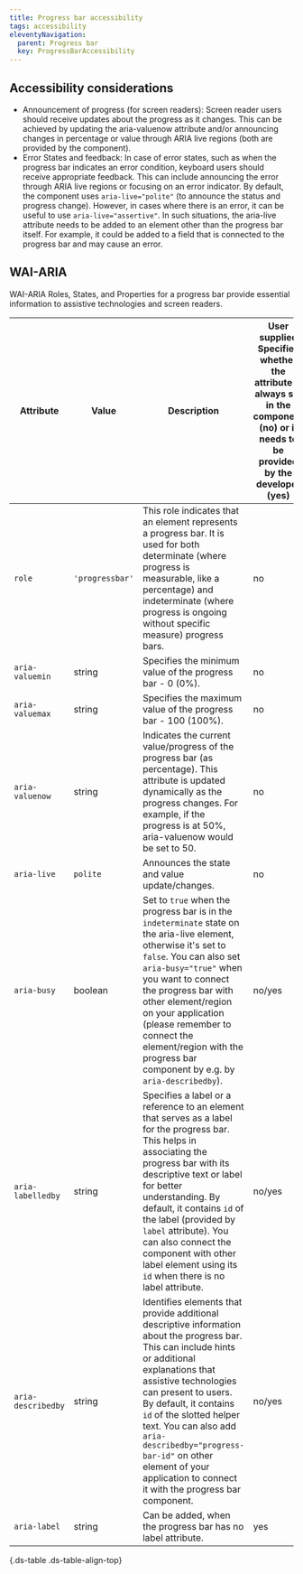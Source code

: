 ```yaml
---
title: Progress bar accessibility
tags: accessibility
eleventyNavigation:
  parent: Progress bar
  key: ProgressBarAccessibility
---
```


<section>

## Accessibility considerations

- Announcement of progress (for screen readers): Screen reader users should receive updates about the progress as it changes. This can be achieved by updating the aria-valuenow attribute and/or announcing changes in percentage or value through ARIA live regions (both are provided by the component).
- Error States and feedback: In case of error states, such as when the progress bar indicates an error condition, keyboard users should receive appropriate feedback. This can include announcing the error through ARIA live regions or focusing on an error indicator. By default, the component uses `aria-live="polite"` (to announce the status and progress change). However, in cases where there is an error, it can be useful to use `aria-live="assertive"`. In such situations, the aria-live attribute needs to be added to an element other than the progress bar itself. For example, it could be added to a field that is connected to the progress bar and may cause an error.

</section>

<section>

## WAI-ARIA

WAI-ARIA Roles, States, and Properties for a progress bar provide essential information to assistive technologies and screen readers.  

|Attribute | Value | Description | User supplied <sl-icon name="info" aria-describedby="tooltip1" size="md"></sl-icon><sl-tooltip id="tooltip1">Specifies whether the attribute is always set in the component (no) or it needs to be provided by the developer (yes)</sl-tooltip>|
|-|-|-|-|
|`role`	|`'progressbar'`|This role indicates that an element represents a progress bar. It is used for both determinate (where progress is measurable, like a percentage) and indeterminate (where progress is ongoing without specific measure) progress bars.|no|
|`aria-valuemin`|string|Specifies the minimum value of the progress bar - 0 (0%).|no|
|`aria-valuemax`|string|Specifies the maximum value of the progress bar - 100 (100%).|no|
|`aria-valuenow`|string|Indicates the current value/progress of the progress bar (as percentage). This attribute is updated dynamically as the progress changes. For example, if the progress is at 50%, aria-valuenow would be set to 50.| no|
|`aria-live`|`polite`|Announces the state and value update/changes.|no|
|`aria-busy`|boolean|Set to `true` when the progress bar is in the `indeterminate` state on the aria-live element, otherwise it's set to `false`. You can also set `aria-busy="true"` when you want to connect the progress bar with other element/region on your application (please remember to connect the element/region with the progress bar component by e.g. by `aria-describedby`).|no/yes|
|`aria-labelledby`|string|Specifies a label or a reference to an element that serves as a label for the progress bar. This helps in associating the progress bar with its descriptive text or label for better understanding. By default, it contains `id` of the label (provided by `label` attribute). You can also connect the component with other label element using its `id` when there is no label attribute.|no/yes|
|`aria-describedby`|string|Identifies elements that provide additional descriptive information about the progress bar. This can include hints or additional explanations that assistive technologies can present to users. By default, it contains `id` of the slotted helper text. You can also add `aria-describedby="progress-bar-id"` on other element of your application to connect it with the progress bar component.|no/yes|
|`aria-label`|string|Can be added, when the progress bar has no label attribute.|yes|

{.ds-table .ds-table-align-top}

</section>